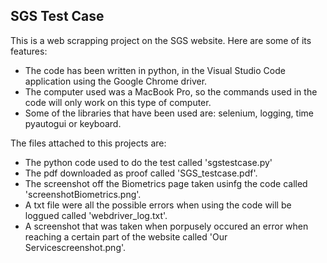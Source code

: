 ## SGS Test Case


This is a web scrapping project on the SGS website. Here are some of its features:

* The code has been written in python, in the Visual Studio Code application using the Google Chrome driver. 
* The computer used was a MacBook Pro, so the commands used in the code will only work on this type of computer.
* Some of the libraries that have been used are: selenium, logging, time pyautogui or keyboard. 


The files attached to this projects are:

* The python code used to do the test called 'sgstestcase.py'
* The pdf downloaded as proof called 'SGS_testcase.pdf'.
* The screenshot off the Biometrics page taken usinfg the code called 'screenshotBiometrics.png'.
* A txt file were all the possible errors when using the code will be loggued called 'webdriver_log.txt'.
* A screenshot that was taken when porpusely occured an error when reaching a certain part of the website called 'Our Servicescreenshot.png'.
